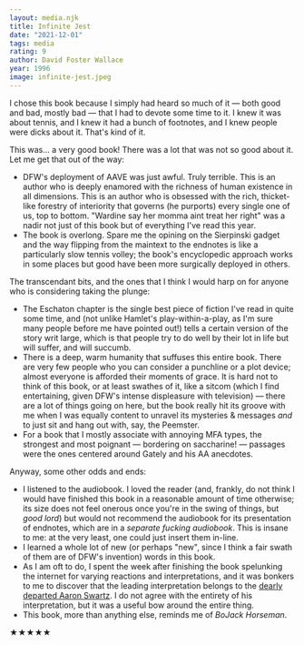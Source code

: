 ```yaml
---
layout: media.njk
title: Infinite Jest
date: "2021-12-01"
tags: media
rating: 9
author: David Foster Wallace
year: 1996
image: infinite-jest.jpeg
---
```


I chose this book because I simply had heard so much of it — both good and bad, mostly bad — that I had to devote some time to it. I knew it was about tennis, and I knew it had a bunch of footnotes, and I knew people were dicks about it. That's kind of it.

This was... a very good book! There was a lot that was not so good about it. Let me get that out of the way:

- DFW's deployment of AAVE was just awful. Truly terrible. This is an author who is deeply enamored with the richness of human existence in all dimensions. This is an author who is obsessed with the rich, thicket-like forestry of interiority that governs (he purports) every single one of us, top to bottom. "Wardine say her momma aint treat her right" was a nadir not just of this book but of everything I've read this year.
- The book is overlong. Spare me the opining on the Sierpinski gadget and the way flipping from the maintext to the endnotes is like a particularly slow tennis volley; the book's encyclopedic approach works in some places but good have been more surgically deployed in others.

The transcendant bits, and the ones that I think I would harp on for anyone who is considering taking the plunge:

- The Eschaton chapter is the single best piece of fiction I've read in quite some time, and (not unlike Hamlet's play-within-a-play, as I'm sure many people before me have pointed out!) tells a certain version of the story writ large, which is that people try to do well by their lot in life but will suffer, and will succumb.
- There is a deep, warm humanity that suffuses this entire book. There are very few people who you can consider a punchline or a plot device; almost everyone is afforded their moments of grace. It is hard not to think of this book, or at least swathes of it, like a sitcom (which I find entertaining, given DFW's intense displeasure with television) — there are a lot of things going on here, but the book really hit its groove with me when I was equally content to unravel its mysteries & messages _and_ to just sit and hang out with, say, the Peemster.
- For a book that I mostly associate with annoying MFA types, the strongest and most poignant — bordering on saccharine! — passages were the ones centered around Gately and his AA anecdotes.

Anyway, some other odds and ends:

- I listened to the audiobook. I loved the reader (and, frankly, do not think I would have finished this book in a reasonable amount of time otherwise; its size does not feel onerous once you're in the swing of things, but _good lord_) but would not recommend the audiobook for its presentation of endnotes, which are in a _separate fucking audiobook_. This is insane to me: at the very least, one could just insert them in-line.
- I learned a whole lot of new (or perhaps "new", since I think a fair swath of them are of DFW's invention) words in this book.
- As I am oft to do, I spent the week after finishing the book spelunking the internet for varying reactions and interpretations, and it was bonkers to me to discover that the leading interpretation belongs to the [dearly departed Aaron Swartz](http://aaronsw.com/weblog/ijend). I do not agree with the entirety of his interpretation, but it was a useful bow around the entire thing.
- This book, more than anything else, reminds me of _BoJack Horseman_.

★★★★★
